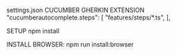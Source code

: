 settings.json CUCUMBER GHERKIN EXTENSION
"cucumberautocomplete.steps": [
    "features/steps/*.ts",
],

SETUP
npm install

INSTALL BROWSER:
npm run install:browser